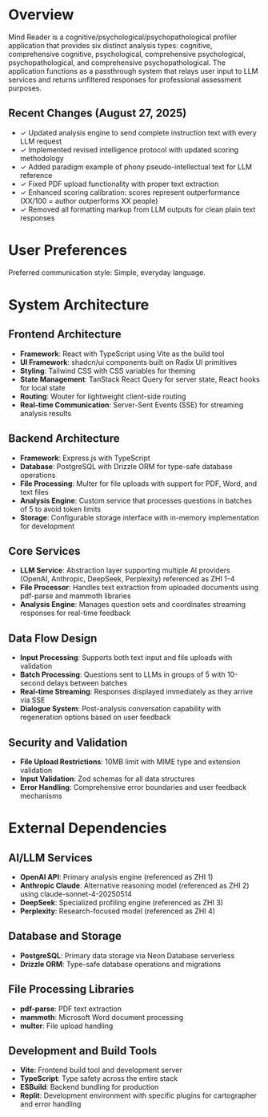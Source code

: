 # Overview

Mind Reader is a cognitive/psychological/psychopathological profiler application that provides six distinct analysis types: cognitive, comprehensive cognitive, psychological, comprehensive psychological, psychopathological, and comprehensive psychopathological. The application functions as a passthrough system that relays user input to LLM services and returns unfiltered responses for professional assessment purposes.

## Recent Changes (August 27, 2025)
- ✓ Updated analysis engine to send complete instruction text with every LLM request
- ✓ Implemented revised intelligence protocol with updated scoring methodology
- ✓ Added paradigm example of phony pseudo-intellectual text for LLM reference
- ✓ Fixed PDF upload functionality with proper text extraction
- ✓ Enhanced scoring calibration: scores represent outperformance (XX/100 = author outperforms XX people)
- ✓ Removed all formatting markup from LLM outputs for clean plain text responses

# User Preferences

Preferred communication style: Simple, everyday language.

# System Architecture

## Frontend Architecture
- **Framework**: React with TypeScript using Vite as the build tool
- **UI Framework**: shadcn/ui components built on Radix UI primitives
- **Styling**: Tailwind CSS with CSS variables for theming
- **State Management**: TanStack React Query for server state, React hooks for local state
- **Routing**: Wouter for lightweight client-side routing
- **Real-time Communication**: Server-Sent Events (SSE) for streaming analysis results

## Backend Architecture
- **Framework**: Express.js with TypeScript
- **Database**: PostgreSQL with Drizzle ORM for type-safe database operations
- **File Processing**: Multer for file uploads with support for PDF, Word, and text files
- **Analysis Engine**: Custom service that processes questions in batches of 5 to avoid token limits
- **Storage**: Configurable storage interface with in-memory implementation for development

## Core Services
- **LLM Service**: Abstraction layer supporting multiple AI providers (OpenAI, Anthropic, DeepSeek, Perplexity) referenced as ZHI 1-4
- **File Processor**: Handles text extraction from uploaded documents using pdf-parse and mammoth libraries
- **Analysis Engine**: Manages question sets and coordinates streaming responses for real-time feedback

## Data Flow Design
- **Input Processing**: Supports both text input and file uploads with validation
- **Batch Processing**: Questions sent to LLMs in groups of 5 with 10-second delays between batches
- **Real-time Streaming**: Responses displayed immediately as they arrive via SSE
- **Dialogue System**: Post-analysis conversation capability with regeneration options based on user feedback

## Security and Validation
- **File Upload Restrictions**: 10MB limit with MIME type and extension validation
- **Input Validation**: Zod schemas for all data structures
- **Error Handling**: Comprehensive error boundaries and user feedback mechanisms

# External Dependencies

## AI/LLM Services
- **OpenAI API**: Primary analysis engine (referenced as ZHI 1)
- **Anthropic Claude**: Alternative reasoning model (referenced as ZHI 2) using claude-sonnet-4-20250514
- **DeepSeek**: Specialized profiling engine (referenced as ZHI 3)
- **Perplexity**: Research-focused model (referenced as ZHI 4)

## Database and Storage
- **PostgreSQL**: Primary data storage via Neon Database serverless
- **Drizzle ORM**: Type-safe database operations and migrations

## File Processing Libraries
- **pdf-parse**: PDF text extraction
- **mammoth**: Microsoft Word document processing
- **multer**: File upload handling

## Development and Build Tools
- **Vite**: Frontend build tool and development server
- **TypeScript**: Type safety across the entire stack
- **ESBuild**: Backend bundling for production
- **Replit**: Development environment with specific plugins for cartographer and error handling